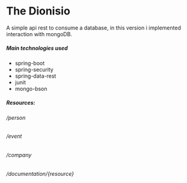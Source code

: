 # The Dionisio
A simple api rest to consume a database, in this version i implemented interaction with mongoDB.

##### Main technologies used
* spring-boot
* spring-security
* spring-data-rest
* junit
* mongo-bson
##### Resources:
###### /person 

###### /event 
###### /company 
###### /documentation/{resource} 



